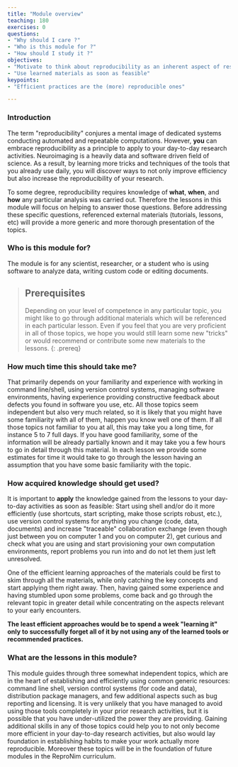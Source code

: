 ```yaml
---
title: "Module overview"
teaching: 180
exercises: 0
questions:
- "Why should I care ?"
- "Who is this module for ?"
- "How should I study it ?"
objectives:
- "Motivate to think about reproducibility as an inherent aspect of research activities"
- "Use learned materials as soon as feasible"
keypoints:
- "Efficient practices are the (more) reproducible ones"

---
```


### Introduction

The term "reproducibility" conjures a mental image of dedicated systems
conducting automated and repeatable computations.  However, **you** can
embrace reproducibility as a principle to apply to your day-to-day
research activities.  Neuroimaging is a heavily data and software driven
field of science.  As a result, by learning more tricks and techniques
of the tools that you already use daily, you will discover ways to
not only improve efficiency but also increase the reproducibility of
your research.

To some degree, reproducibility requires knowledge of **what**,
**when**, and **how** any particular analysis was carried out.
Therefore the lessons in this module will focus on helping to
answer those questions.  Before addressing these specific questions,
referenced external materials (tutorials, lessons, etc) will provide a
more generic and more thorough presentation of the topics.


### Who is this module for?

The module is for any scientist, researcher, or a student who is using
software to analyze data, writing custom code or editing documents.

> ## Prerequisites
>
>
> Depending on your level of competence in any particular topic, you
> might like to go through additional materials which will be
> referenced in each particular lesson.  Even if you feel that you are
> very proficient in all of those topics, we hope you would still
> learn some new "tricks" or would recommend or contribute some new
> materials to the lessons.
{: .prereq}

### How much time this should take me?

That primarily depends on your familiarity and experience with working
in command line/shell, using version control systems, managing
software environments, having experience providing constructive
feedback about defects you found in software you use, etc. All those
topics seem independent but also very much related, so it is likely
that you might have some familiarity with all of them, happen you know
well one of them.  If all those topics not familiar to you at all,
this may take you a long time, for instance 5 to 7 full days. If you
have good familiarity, some of the information will be already
partially known and it may take you a few hours to go in detail
through this material.  In each lesson we provide some estimates for
time it would take to go through the lesson having an assumption that
you have some basic familiarity with the topic.

### How acquired knowledge should get used?

It is important to **apply** the knowledge gained from the lessons to
your day-to-day activities as soon as feasible: Start using shell
and/or do it more efficiently (use shortcuts, start scripting, make
those scripts robust, etc.), use version control systems for anything
you change (code, data, documents) and increase "traceable" collaboration
exchange (even though just between you on computer 1 and you on
computer 2), get curious and check what you are using and start
provisioning your own computation environments, report problems you
run into and do not let them just left unresolved.

One of the efficient learning approaches of the materials could be
first to skim through all the materials, while only catching the key
concepts and start applying them right away. Then, having gained some
experience and having stumbled upon some problems, come back and go
through the relevant topic in greater detail while concentrating on
the aspects relevant to your early encounters.

**The least efficient approaches would be to spend a week "learning
it" only to successfully forget all of it by not using any of the
learned tools or recommended practices.**

### What are the lessons in this module?

This module guides through three somewhat independent topics, which
are in the heart of establishing and efficiently using common generic
resources: command line shell, version control systems (for code and
data), distribution package managers, and few additional aspects such
as bug reporting and licensing.  It is very unlikely that you have
managed to avoid using those tools completely in your prior research activities, but it
is possible that you have under-utilized the power they are providing.
Gaining additional skills in any of those topics could help you to not
only become more efficient in your day-to-day research activities, but
also would lay foundation in establishing habits to make your work
actually more reproducible.  Moreover these topics will be in the
foundation of future modules in the ReproNim curriculum.

